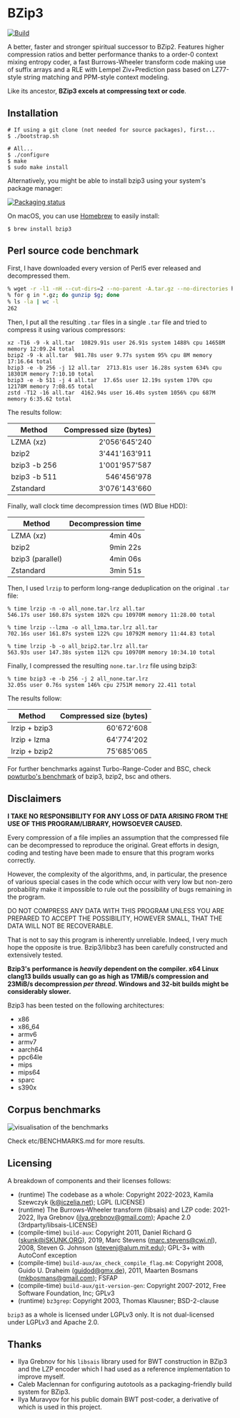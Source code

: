 # BZip3

[![Build](https://github.com/iczelia/bzip3/actions/workflows/build.yml/badge.svg)](https://github.com/iczelia/bzip3/actions/workflows/build.yml)

A better, faster and stronger spiritual successor to BZip2. Features higher compression ratios and better performance thanks to a order-0 context mixing entropy coder, a fast Burrows-Wheeler transform code making use of suffix arrays and a RLE with Lempel Ziv+Prediction pass based on LZ77-style string matching and PPM-style context modeling.

Like its ancestor, **BZip3 excels at compressing text or code**.

## Installation

```console
# If using a git clone (not needed for source packages), first...
$ ./bootstrap.sh

# All...
$ ./configure
$ make
$ sudo make install
```

Alternatively, you might be able to install bzip3 using your system's package manager:

[![Packaging status](https://repology.org/badge/vertical-allrepos/bzip3.svg?columns=3)](https://repology.org/project/bzip3/versions)

On macOS, you can use [Homebrew](https://brew.sh) to easily install:

```console
$ brew install bzip3
```

## Perl source code benchmark

First, I have downloaded every version of Perl5 ever released and decompressed them.

```bash
% wget -r -l1 -nH --cut-dirs=2 --no-parent -A.tar.gz --no-directories https://www.cpan.org/src/5.0/
% for g in *.gz; do gunzip $g; done
% ls -la | wc -l
262
```

Then, I put all the resulting `.tar` files in a single `.tar` file and tried to compress it using various compressors:

```
xz -T16 -9 -k all.tar  10829.91s user 26.91s system 1488% cpu 14658M memory 12:09.24 total
bzip2 -9 -k all.tar  981.78s user 9.77s system 95% cpu 8M memory 17:16.64 total
bzip3 -e -b 256 -j 12 all.tar  2713.81s user 16.28s system 634% cpu 18301M memory 7:10.10 total
bzip3 -e -b 511 -j 4 all.tar  17.65s user 12.19s system 170% cpu 12178M memory 7:08.65 total
zstd -T12 -16 all.tar  4162.94s user 16.40s system 1056% cpu 687M memory 6:35.62 total
```

The results follow:

| Method           | Compressed size (bytes) |
| ---------------- | -----------------------:|
| LZMA (xz)        |           2'056'645'240 |
| bzip2            |           3'441'163'911 |
| bzip3 -b 256     |           1'001'957'587 |
| bzip3 -b 511     |             546'456'978 |
| Zstandard        |           3'076'143'660 |

Finally, wall clock time decompression times (WD Blue HDD):

| Method           | Decompression time |
| ---------------- | ------------------:|
| LZMA (xz)        |           4min 40s |
| bzip2            |           9min 22s |
| bzip3 (parallel) |           4min 06s |
| Zstandard        |           3min 51s |

Then, I used `lrzip` to perform long-range deduplication on the original `.tar` file:

```
% time lrzip -n -o all_none.tar.lrz all.tar
546.17s user 160.87s system 102% cpu 10970M memory 11:28.00 total

% time lrzip --lzma -o all_lzma.tar.lrz all.tar
702.16s user 161.87s system 122% cpu 10792M memory 11:44.83 total

% time lrzip -b -o all_bzip2.tar.lrz all.tar
563.93s user 147.38s system 112% cpu 10970M memory 10:34.10 total
```

Finally, I compressed the resulting `none.tar.lrz` file using bzip3:

```
% time bzip3 -e -b 256 -j 2 all_none.tar.lrz
32.05s user 0.76s system 146% cpu 2751M memory 22.411 total
```

The results follow:

| Method           | Compressed size (bytes) |
| ---------------- | -----------------------:|
| lrzip + bzip3    |              60'672'608 |
| lrzip + lzma     |              64'774'202 |
| lrzip + bzip2    |              75'685'065 |

For further benchmarks against Turbo-Range-Coder and BSC, check [powturbo's benchmark](https://github.com/powturbo/Turbo-Range-Coder) of bzip3, bzip2, bsc and others.

## Disclaimers

**I TAKE NO RESPONSIBILITY FOR ANY LOSS OF DATA ARISING FROM THE USE OF THIS PROGRAM/LIBRARY, HOWSOEVER CAUSED.**

Every compression of a file implies an assumption that the compressed file can be decompressed to reproduce the original. Great efforts in design, coding and testing have been made to ensure that this program works correctly.

However, the complexity of the algorithms, and, in particular, the presence of various special cases in the code which occur with very low but non-zero probability make it impossible to rule out the possibility of bugs remaining in the program.

DO NOT COMPRESS ANY DATA WITH THIS PROGRAM UNLESS YOU ARE PREPARED TO ACCEPT THE POSSIBILITY, HOWEVER SMALL, THAT THE DATA WILL NOT BE RECOVERABLE.

That is not to say this program is inherently unreliable. Indeed, I very much hope the opposite is true. Bzip3/libbz3 has been carefully constructed and extensively tested.

**Bzip3's performance is _heavily_ dependent on the compiler. x64 Linux clang13 builds usually can go as high as 17MiB/s compression and 23MiB/s decompression _per thread_. Windows and 32-bit builds might be considerably slower.**

Bzip3 has been tested on the following architectures:
- x86
- x86_64
- armv6
- armv7
- aarch64
- ppc64le
- mips
- mips64
- sparc
- s390x

## Corpus benchmarks

![visualisation of the benchmarks](etc/benchmark.png)

Check etc/BENCHMARKS.md for more results.

## Licensing

A breakdown of components and their licenses follows:

- (runtime) The codebase as a whole: Copyright 2022-2023, Kamila Szewczyk (k@iczelia.net); LGPL (LICENSE)
- (runtime) The Burrows-Wheeler transform (libsais) and LZP code: 2021-2022, Ilya Grebnov (ilya.grebnov@gmail.com); Apache 2.0 (3rdparty/libsais-LICENSE)
- (compile-time) `build-aux`: Copyright 2011, Daniel Richard G (skunk@iSKUNK.ORG), 2019, Marc Stevens (marc.stevens@cwi.nl), 2008, Steven G. Johnson (stevenj@alum.mit.edu); GPL-3+ with AutoConf exception
- (compile-time) `build-aux/ax_check_compile_flag.m4`: Copyright 2008, Guido U. Draheim (guidod@gmx.de), 2011, Maarten Bosmans (mkbosmans@gmail.com); FSFAP
- (compile-time) `build-aux/git-version-gen`: Copyright 2007-2012, Free Software Foundation, Inc; GPLv3
- (runtime) `bz3grep`: Copyright 2003, Thomas Klausner; BSD-2-clause

`bzip3` as a whole is licensed under LGPLv3 only. It is not dual-licensed under LGPLv3 and Apache 2.0.

## Thanks

- Ilya Grebnov for his `libsais` library used for BWT construction in BZip3 and the LZP encoder which I had used as a reference implementation to improve myself.
- Caleb Maclennan for configuring autotools as a packaging-friendly build system for BZip3.
- Ilya Muravyov for his public domain BWT post-coder, a derivative of which is used in this project.
